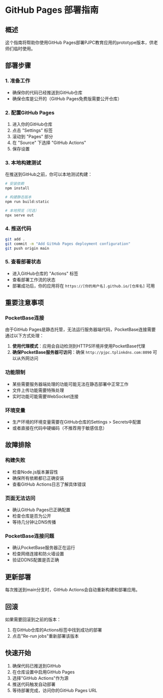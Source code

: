 # GitHub Pages 部署指南

## 概述
这个指南将帮助你使用GitHub Pages部署PJPC教育应用的prototype版本，供老师们临时使用。

## 部署步骤

### 1. 准备工作
- 确保你的代码已经推送到GitHub仓库
- 确保仓库是公开的（GitHub Pages免费版需要公开仓库）

### 2. 配置GitHub Pages
1. 进入你的GitHub仓库
2. 点击 "Settings" 标签
3. 滚动到 "Pages" 部分
4. 在 "Source" 下选择 "GitHub Actions"
5. 保存设置

### 3. 本地构建测试
在推送到GitHub之前，你可以本地测试构建：

```bash
# 安装依赖
npm install

# 构建静态版本
npm run build:static

# 本地预览（可选）
npx serve out
```

### 4. 推送代码
```bash
git add .
git commit -m "Add GitHub Pages deployment configuration"
git push origin main
```

### 5. 查看部署状态
- 进入GitHub仓库的 "Actions" 标签
- 查看部署工作流的状态
- 部署成功后，你的应用将在 `https://[你的用户名].github.io/[仓库名]` 可用

## 重要注意事项

### PocketBase连接
由于GitHub Pages是静态托管，无法运行服务器端代码，PocketBase连接需要通过以下方式处理：

1. **使用代理模式**：应用会自动检测到HTTPS环境并使用PocketBase代理
2. **确保PocketBase服务器可访问**：确保 `http://pjpc.tplinkdns.com:8090` 可以从外网访问

### 功能限制
- 某些需要服务器端处理的功能可能无法在静态部署中正常工作
- 文件上传功能需要特殊处理
- 实时功能可能需要WebSocket连接

### 环境变量
- 生产环境的环境变量需要在GitHub仓库的Settings > Secrets中配置
- 或者直接在代码中硬编码（不推荐用于敏感信息）

## 故障排除

### 构建失败
- 检查Node.js版本兼容性
- 确保所有依赖都已正确安装
- 查看GitHub Actions日志了解具体错误

### 页面无法访问
- 确认GitHub Pages已正确配置
- 检查仓库是否为公开
- 等待几分钟让DNS传播

### PocketBase连接问题
- 确认PocketBase服务器正在运行
- 检查网络连接和防火墙设置
- 验证DDNS配置是否正确

## 更新部署
每次推送到main分支时，GitHub Actions会自动重新构建和部署应用。

## 回滚
如果需要回滚到之前的版本：
1. 在GitHub仓库的Actions标签中找到成功的部署
2. 点击"Re-run jobs"重新部署该版本

## 快速开始
1. 确保代码已推送到GitHub
2. 在仓库设置中启用GitHub Pages
3. 选择"GitHub Actions"作为源
4. 推送代码触发自动部署
5. 等待部署完成，访问你的GitHub Pages URL
